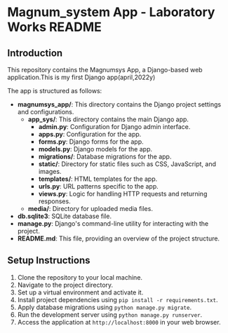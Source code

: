 # Magnum_system App - Laboratory Works README

## Introduction
This repository contains the Magnumsys App, a Django-based web application.This is my first Django app(april,2022y)

The app is structured as follows:

- **magnumsys_app/**: This directory contains the Django project settings and configurations.
    - **app_sys/**: This directory contains the main Django app.
        - **admin.py**: Configuration for Django admin interface.
        - **apps.py**: Configuration for the app.
        - **forms.py**: Django forms for the app.
        - **models.py**: Django models for the app.
        - **migrations/**: Database migrations for the app.
        - **static/**: Directory for static files such as CSS, JavaScript, and images.
        - **templates/**: HTML templates for the app.
        - **urls.py**: URL patterns specific to the app.
        - **views.py**: Logic for handling HTTP requests and returning responses.
    - **media/**: Directory for uploaded media files.
- **db.sqlite3**: SQLite database file.
- **manage.py**: Django's command-line utility for interacting with the project.
- **README.md**: This file, providing an overview of the project structure.

## Setup Instructions
1. Clone the repository to your local machine.
2. Navigate to the project directory.
3. Set up a virtual environment and activate it.
4. Install project dependencies using `pip install -r requirements.txt`.
5. Apply database migrations using `python manage.py migrate`.
6. Run the development server using `python manage.py runserver`.
7. Access the application at `http://localhost:8000` in your web browser.


